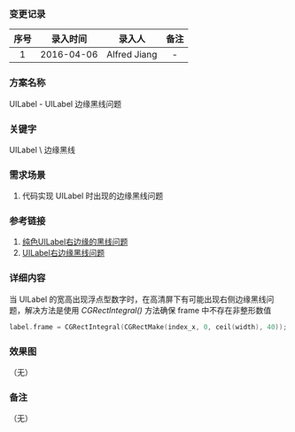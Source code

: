 ### 变更记录

| 序号 | 录入时间 | 录入人 | 备注 |
|:--------:|:--------:|:--------:|:--------:|
| 1 | 2016-04-06 | Alfred Jiang | - |

### 方案名称

UILabel - UILabel 边缘黑线问题

### 关键字

UILabel \ 边缘黑线

### 需求场景

1. 代码实现 UILabel 时出现的边缘黑线问题

### 参考链接

1. [纯色UILabel右边缘的黑线问题](http://www.bubuko.com/infodetail-736842.html)
2. [UILabel右边缘黑线问题](http://www.mamicode.com/info-detail-1011392.html)

### 详细内容

当 UILabel 的宽高出现浮点型数字时，在高清屏下有可能出现右侧边缘黑线问题，解决方法是使用 *CGRectIntegral()* 方法确保 frame 中不存在非整形数值

```objectivec
label.frame = CGRectIntegral(CGRectMake(index_x, 0, ceil(width), 40));
```

### 效果图
（无）

### 备注
（无）
